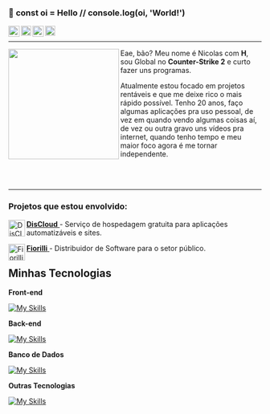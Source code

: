 ### 👋 **const** oi = Hello // console.log(oi, 'World!')

<a target="_blank" href="https://www.youtube.com/nickzin">
  <img align="left" alt="LinkdeIN" width="22px" src="https://logodownload.org/wp-content/uploads/2014/10/youtube-logo-5-2.png" />
</a>
<a target="_blank" style="color: white" href="https://www.instagram.com/nicholas_nasc">
  <img align="left" alt="Instagram" width="20px" src="https://upload.wikimedia.org/wikipedia/commons/thumb/a/a5/Instagram_icon.png/640px-Instagram_icon.png" />
</a>
<a target="_blank" style="color: white" href="https://discord.com/invite/rktxF6hgYg">
  <img align="left" alt="Discord" width="22px" src="https://logodownload.org/wp-content/uploads/2017/11/discord-logo-2-1.png" />
</a>
<a target="_blank" style="color: white" href="mailto:nickolaspessoalnasc@gmail.com">
  <img align="left" alt="Gmail" width="20px" src="https://logodownload.org/wp-content/uploads/2018/03/gmail-logo-16.png" />
</a>

</br>

---
<img align="left" height="220" src="https://ipfs.bluemove.net/uploads/cdn-image/bafybeic4mffprnutkplnr3ohwybvvfbrnq6nddde6qpnhzmacx6ipy6btm-266.png"/>

Eae, bão? Meu nome é Nicolas com **H**, sou Global no **Counter-Strike 2** e curto fazer uns programas.

Atualmente estou focado em projetos rentáveis e que me deixe rico o mais rápido possível. Tenho 20 anos, faço algumas aplicações pra uso pessoal, de vez em quando vendo algumas coisas aí, de vez ou outra gravo uns vídeos pra internet, quando tenho tempo e meu maior foco agora é me tornar independente.

</br></br>

---

### **Projetos que estou envolvido:**
<a target="_blank" href="https://discloud.app/">**DisCloud** 
  <img align="left" alt="DisCloud-Logo" width="33px" src="https://avatars2.githubusercontent.com/u/52298750?s=200&v=4"/>
</a> - Serviço de hospedagem gratuita para aplicações automatizáveis e sites.

<a target="_blank" href="https://fiorilli.com.br/">**Fiorilli** 
  <img align="left" alt="Fiorilli-logo" width="33px" src="https://fiorilli.com.br/wp-content/uploads/2016/07/cropped-logo_512x512-32x32.png"/>
</a> - Distribuidor de Software para o setor público.

## Minhas Tecnologias

**Front-end**

[![My Skills](https://skillicons.dev/icons?i=svelte,react,nextjs,angular,html,css,bootstrap,js,vuejs)](https://nickolas.discloud.app/)

**Back-end**

[![My Skills](https://skillicons.dev/icons?i=php)](https://nickolas.discloud.app/)

**Banco de Dados**

[![My Skills](https://skillicons.dev/icons?i=mongodb,mysql,nosql)](https://nickolas.discloud.app/)

**Outras Tecnologias**

[![My Skills](https://skillicons.dev/icons?i=docker,figma,git,redis,java,python)](https://nickolas.discloud.app/)


